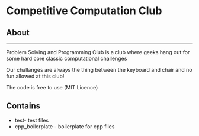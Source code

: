 
# Competitive Computation Club

## About
-------
Problem Solving and Programming Club is a club 
where geeks hang out for some hard core classic computational challenges

Our challanges are always the thing between the keyboard and chair and no fun allowed at this club!

The code is free to use (MIT Licence)

## Contains

 * test- test files
 * cpp_boilerplate - boilerplate for cpp files

